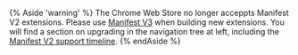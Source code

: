 {% Aside 'warning' %}
The Chrome Web Store no longer acceppts Manifest V2 extensions. Please use [Manifest
V3](/docs/extensions/mv3/intro) when building new extensions. You will find a section on upgrading in the navigation tree at left, including the [Manifest V2 support timeline](/docs/extensions/mv3/mv2-sunset/).
{% endAside %}
